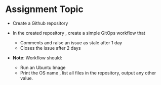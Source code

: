 # Assignment Topic

- Create a Github repository

- In the created repository , create a simple GitOps workflow that 
    - Comments and raise an issue as stale after 1 day
    - Closes the issue after 2 days

- **Note**: Workflow should: 
    - Run an Ubuntu Image
    - Print the OS name , list all files in the repository, output any other value.
